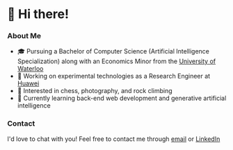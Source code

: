 # 👋 Hi there!

### About Me
- 🎓 Pursuing a Bachelor of Computer Science (Artificial Intelligence Specialization) along with an Economics Minor from the [University of Waterloo](https://uwaterloo.ca/)
- 💼 Working on experimental technologies as a Research Engineer at [Huawei](https://www.huawei.com/ca/)
- 👀 Interested in chess, photography, and rock climbing
- 🌱 Currently learning back-end web development and generative artificial intelligence

### Contact
I'd love to chat with you! Feel free to contact me through [email](edward.wang@uwaterloo.ca) or [LinkedIn](https://www.linkedin.com/in/edwardwang5/)

<!---
edwardw483/edwardw483 is a ✨ special ✨ repository because its `README.md` (this file) appears on your GitHub profile.
You can click the Preview link to take a look at your changes.
--->
